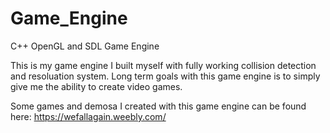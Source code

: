 # Game_Engine
C++ OpenGL and SDL Game Engine

This is my game engine I built myself with fully working collision detection and resoluation system. Long term goals with this game engine is to simply give me the ability to create video games.

Some games and demosa I created with this game engine can be found here: https://wefallagain.weebly.com/ 
